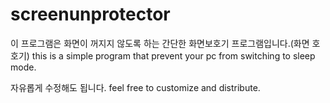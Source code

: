 # screenunprotector
이 프로그램은 화면이 꺼지지 않도록 하는 간단한 화면보호기 프로그램입니다.(화면 호호기)
this is a simple program that prevent your pc from switching to sleep mode.

자유롭게 수정해도 됩니다.
feel free to customize and distribute.
